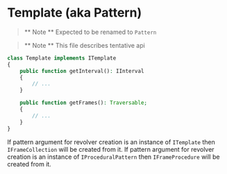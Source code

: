 # Template (aka Pattern)
> ** Note ** Expected to be renamed to `Pattern`

> ** Note ** This file describes tentative api

```php
class Template implements ITemplate
{
    public function getInterval(): IInterval
    {
        // ...
    }

    public function getFrames(): Traversable;
    {
        // ...
    }
}
```

If pattern argument for revolver creation is an instance of `ITemplate` then `IFrameCollection` will be created from it.
If pattern argument for revolver creation is an instance of `IProceduralPattern` then `IFrameProcedure` will be created from it.
